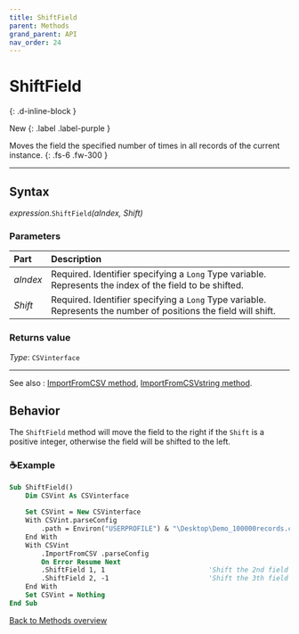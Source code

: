 ```yaml
---
title: ShiftField
parent: Methods
grand_parent: API
nav_order: 24
---
```


# ShiftField
{: .d-inline-block }

New
{: .label .label-purple }

Moves the field the specified number of times in all records of the current instance.
{: .fs-6 .fw-300 }

---

## Syntax

*expression*.`ShiftField`*(aIndex, Shift)*

### Parameters

<table>
<thead>
<tr>
<th style="text-align: left;">Part</th>
<th style="text-align: left;">Description</th>
</tr>
</thead>
<tbody>
<tr>
<td style="text-align: left;"><em>aIndex</em></td>
<td style="text-align: left;">Required. Identifier specifying a <code>Long</code> Type variable. Represents the index of the field to be shifted.</td>
</tr>
<tr>
<td style="text-align: left;"><em>Shift</em></td>
<td style="text-align: left;">Required. Identifier specifying a <code>Long</code> Type variable. Represents the number of positions the field will shift.</td>
</tr>
</tbody>
</table>

### Returns value

*Type*: `CSVinterface`

---

See also
: [ImportFromCSV method](https://ws-garcia.github.io/VBA-CSV-interface/api/methods/importfromcsv.html), [ImportFromCSVstring method](https://ws-garcia.github.io/VBA-CSV-interface/api/methods/importfromcsvstring.html).

## Behavior

The `ShiftField` method will move the field to the right if the `Shift` is a positive integer, otherwise the field will be shifted to the left. 

### ☕Example

```vb
Sub ShiftField()
    Dim CSVint As CSVinterface
    
    Set CSVint = New CSVinterface
    With CSVint.parseConfig
        .path = Environ("USERPROFILE") & "\Desktop\Demo_100000records.csv"
    End With
    With CSVint
        .ImportFromCSV .parseConfig
        On Error Resume Next
        .ShiftField 1, 1                          'Shift the 2nd field to the right by one position
        .ShiftField 2, -1                         'Shift the 3th field to the left by one position
    End With
    Set CSVint = Nothing
End Sub
```

[Back to Methods overview](https://ws-garcia.github.io/VBA-CSV-interface/api/methods/)